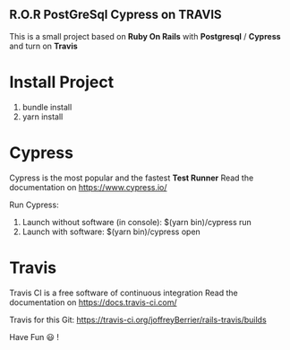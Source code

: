 ## R.O.R PostGreSql Cypress on TRAVIS 

This is a small project based on **Ruby On Rails** with **Postgresql** / **Cypress** and turn on **Travis**

# Install Project
1. bundle install
2. yarn install

# Cypress
Cypress is the most popular and the fastest **Test Runner**
Read the documentation on https://www.cypress.io/

Run Cypress: 
1. Launch without software (in console): $(yarn bin)/cypress run
2. Launch with software: $(yarn bin)/cypress open

# Travis
Travis CI is a free software of continuous integration
Read the documentation on https://docs.travis-ci.com/

Travis for this Git: https://travis-ci.org/joffreyBerrier/rails-travis/builds

Have Fun 😃 !